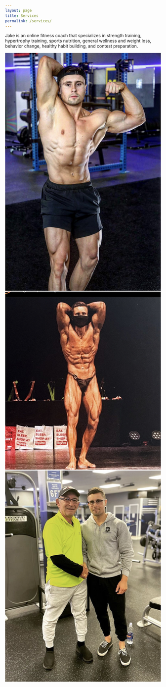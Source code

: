 ```yaml
---
layout: page
title: Services
permalink: /services/
---
```


Jake is an online fitness coach that specializes in strength training, hypertrophy training, sports nutrition, general wellness and weight loss, behavior change, healthy habit building, and contest preparation.

<div class="gallery-box">
  <div class="gallery">
    <img src="/images/jake1.jpeg">
    <img src="/images/jake2.jpeg">
    <img src="/images/jake3.jpeg">

  </div>
</div>
